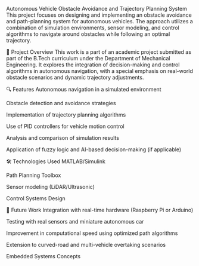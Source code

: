 Autonomous Vehicle Obstacle Avoidance and Trajectory Planning System
This project focuses on designing and implementing an obstacle avoidance and path-planning system for autonomous vehicles. The approach utilizes a combination of simulation environments, sensor modeling, and control algorithms to navigate around obstacles while following an optimal trajectory.

📁 Project Overview
This work is a part of an academic project submitted as part of the B.Tech curriculum under the Department of Mechanical Engineering. It explores the integration of decision-making and control algorithms in autonomous navigation, with a special emphasis on real-world obstacle scenarios and dynamic trajectory adjustments.

🔍 Features
Autonomous navigation in a simulated environment

Obstacle detection and avoidance strategies

Implementation of trajectory planning algorithms

Use of PID controllers for vehicle motion control

Analysis and comparison of simulation results

Application of fuzzy logic and AI-based decision-making (if applicable)

🛠 Technologies Used
MATLAB/Simulink

Path Planning Toolbox

Sensor modeling (LiDAR/Ultrasonic)

Control Systems Design

📌 Future Work
Integration with real-time hardware (Raspberry Pi or Arduino)

Testing with real sensors and miniature autonomous car

Improvement in computational speed using optimized path algorithms

Extension to curved-road and multi-vehicle overtaking scenarios

Embedded Systems Concepts
